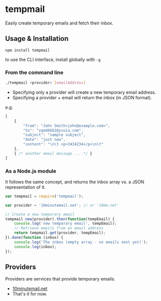 # tempmail

Easily create temporary emails and fetch their inbox.

## Usage & Installation

```
npm install tempmail
```

to use the CLI interface, install globally with `-g`


### From the command line

```bash
./tempmail <provider> [emailAddress]
```

- Specifying only a provider will create a new temporary email address.
- Specifying a provider + email will return the inbox (in JSON format).

e.g.

```javascript
[
    {
        "from": "John Smith<john@example.com>",
        "to": "zqm46662@ssoia.com",
        "subject": "sample subject",
        "date": "just now",
        "content": "\n\t <p>3434234</p>\n\t"
    },
	{ /* another email message ... */ }
]
```

### As a Node.js module

It follows the same concept, and returns the inbox array vs. a JSON representation of it.

```javascript
var tempmail = require('tempmail');

var provider = '10minutemail.net'; // or '10mm.net'

// Create a new temporary email
tempmail.new(provider).then(function(tempEmail) {
	console.log('new temporary email', tempEmail);
	// Retrieve emails from an email address
	return tempmail.get(provider, tempEmail);
}).done(function (inbox) {
	console.log('The inbox (empty array - no emails sent yet)');
	console.log(inbox);
});
```

## Providers

Providers are services that provide temporary emails.

 - [10minutemail.net](http://10minutemail.net/)
 - That's it for now.
